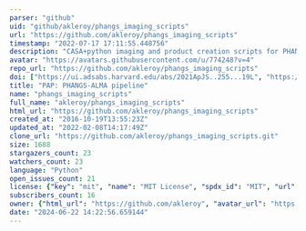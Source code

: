 ```yaml
---
parser: "github"
uid: "github/akleroy/phangs_imaging_scripts"
url: "https://github.com/akleroy/phangs_imaging_scripts"
timestamp: "2022-07-17 17:11:55.448756"
description: "CASA+python imaging and product creation scripts for PHANGS-ALMA"
avatar: "https://avatars.githubusercontent.com/u/774248?v=4"
repo_url: "https://github.com/akleroy/phangs_imaging_scripts"
doi: ["https://ui.adsabs.harvard.edu/abs/2021ApJS..255...19L", "https://ui.adsabs.harvard.edu/abs/2021ascl.soft05020L/abstract"]
title: "PAP: PHANGS-ALMA pipeline"
name: "phangs_imaging_scripts"
full_name: "akleroy/phangs_imaging_scripts"
html_url: "https://github.com/akleroy/phangs_imaging_scripts"
created_at: "2016-10-19T13:55:23Z"
updated_at: "2022-02-08T14:17:49Z"
clone_url: "https://github.com/akleroy/phangs_imaging_scripts.git"
size: 1688
stargazers_count: 23
watchers_count: 23
language: "Python"
open_issues_count: 21
license: {"key": "mit", "name": "MIT License", "spdx_id": "MIT", "url": "https://api.github.com/licenses/mit", "node_id": "MDc6TGljZW5zZTEz"}
subscribers_count: 16
owner: {"html_url": "https://github.com/akleroy", "avatar_url": "https://avatars.githubusercontent.com/u/774248?v=4", "login": "akleroy", "type": "User"}
date: "2024-06-22 14:22:56.659144"
---
```

